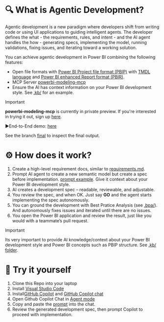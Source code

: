 # 🔍 What is Agentic Development?

Agentic development is a new paradigm where developers shift from writing code or using UI applications to guiding intelligent agents. The developer defines the what - the requirements, rules, and intent - and the AI agent handles the how - generating specs, implementing the model, running validations, fixing issues, and iterating toward a working solution. 

You can achieve agentic development in Power BI combining the following features:
- Open file formats with [Power BI Project file format (PBIP)](https://learn.microsoft.com/power-bi/developer/projects/projects-overview) with [TMDL language](https://learn.microsoft.com/analysis-services/tmdl/tmdl-overview) and [Power BI enhanced Report format (PBIR)](https://learn.microsoft.com/en-us/power-bi/developer/projects/projects-report?tabs=v2%2Cdesktop). 
- MCP Server [powerbi-modeling-mcp](https://github.com/microsoft/powerbi-modeling-mcp)
- Ensure the AI has context information on your Power BI development style. See [.kb/](.kb/) for an example.

>[!IMPORTANT]
>**powerbi-modeling-mcp** is currently in private preview. If you're interested in trying it out, sign up [here](https://forms.office.com/r/0MXYd6uzwE).

▶️End-to-End demo: [here](https://www.youtube.com/watch?v=7fNDTvLbN2A)

See the branch [final](https://github.com/RuiRomano/pbip-demo-agentic-mcp/tree/final) to inspect the final output.

# ⚙️ How does it work?

1. Create a high-level requirement docs, similar to [requirements.md](.input/requirements.md).
2. Prompt AI agent to create a new semantic model but create a spec before implementation. [prompt example](.input/prompt.md). Give it context about your Power BI development style.
3. AI creates a development spec – readable, reviewable, and adjustable.
4. You review the spec, and when OK. Just say **GO** and the agent starts implementing the spec autonomously.
5. You can ground the development with Best Pratice Analysis (see [.bpa/](.bpa/)). And autonomously fixes issues and iterated until there are no issues.
6. You open the Power BI application and review the result, just like you would with a teammate’s pull request.

>[!IMPORTANT]
>Its very important to provide AI knowledge/context about your Power BI development style and Power BI concepts such as PBIP structure. See [.kb/ folder](.kb/).

# 🧪 Try it yourself

1. Clone this Repo into your laptop
2. Install [Visual Studio Code](https://code.visualstudio.com/)
3. Install[GitHub Copilot](https://marketplace.visualstudio.com/items?itemName=GitHub.copilot) and [GitHub Copilot chat](https://marketplace.visualstudio.com/items?itemName=GitHub.copilot-chat)
4. Open Github Copilot Chat in [Agent mode](https://code.visualstudio.com/blogs/2025/02/24/introducing-copilot-agent-mode)
5. Copy and paste the [prompt](.input/prompt.md) into the chat.
6. Review the generated development spec, then prompt Copilot to proceed with implementation.

